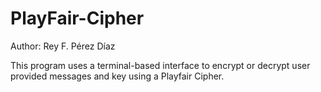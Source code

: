 # PlayFair-Cipher
Author: Rey F. Pérez Díaz

This program uses a terminal-based interface to encrypt or decrypt user provided messages and key using a Playfair Cipher. 
